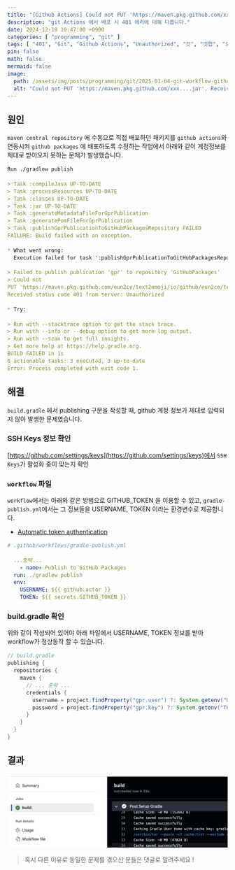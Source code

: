 ```yaml
---
title: "[Github Actions] Could not PUT 'https://maven.pkg.github.com/xxx....jar'. Received status code 401 from server: Unauthorized"
description: "git Actions 에서 배포 시 401 에러에 대해 다룹니다."
date: 2024-12-18 10:47:00 +0900
categories: [ "programming", "git" ]
tags: [ "401", "Git", "Github Actions", "Unauthorized", "깃", "깃헙", "오류" ]
pin: false
math: false
mermaid: false
image:
  path: /assets/img/posts/programming/git/2025-01-04-git-workflow-githubpackages-publish-401-error/2025-01-04-13-38-09.png
  alt: "Could not PUT 'https://maven.pkg.github.com/xxx....jar'. Received status code 401 from server: Unauthorized"
---
```


## 원인

`maven central repository` 에 수동으로 직접 배포하던 패키지를 `github actions`와 연동시켜 `github packages` 에 배포하도록 수정하는
작업에서 아래와 같이 계정정보를 제대로 받아오지 못하는 문제가 발생했습니다.

```markdown
Run ./gradlew publish

> Task :compileJava UP-TO-DATE
> Task :processResources UP-TO-DATE
> Task :classes UP-TO-DATE
> Task :jar UP-TO-DATE
> Task :generateMetadataFileForGprPublication
> Task :generatePomFileForGprPublication
> Task :publishGprPublicationToGitHubPackagesRepository FAILED
FAILURE: Build failed with an exception.

* What went wrong:
  Execution failed for task ':publishGprPublicationToGitHubPackagesRepository'.

> Failed to publish publication 'gpr' to repository 'GitHubPackages'
> Could not
PUT 'https://maven.pkg.github.com/eun2ce/text2emoji/io/github/eun2ce/text2emoji/0.2.0/text2emoji-0.2.0.jar'.
Received status code 401 from server: Unauthorized

* Try:

> Run with --stacktrace option to get the stack trace.
> Run with --info or --debug option to get more log output.
> Run with --scan to get full insights.
> Get more help at https://help.gradle.org.
BUILD FAILED in 1s
6 actionable tasks: 3 executed, 3 up-to-date
Error: Process completed with exit code 1.
```

## 해결

`build.gradle` 에서 publishing 구문을 작성할 때, github 계정 정보가 제대로 입력되지 않아 발생한 문제였습니다.

### SSH Keys 정보 확인

[https://github.com/settings/keys](https://github.com/settings/keys)에서 `SSH Keys`가 활성화 중이 맞는지 확인

### `workflow` 파일

`workflow`에서는 아래와 같은 방법으로 GITHUB_TOKEN 을 이용할 수 있고,
`gradle-publish.yml`에서는 그 정보들을 USERNAME, TOKEN 이라는 환경변수로 제공합니다.

* [Automatic token authentication](https://docs.github.com/en/actions/security-for-github-actions/security-guides/automatic-token-authentication)

```yaml
# .github/workflows/gradle-publish.yml

  ...중략...
    - name: Publish to GitHub Packages
  run: ./gradlew publish
  env:
    USERNAME: ${{ github.actor }}
    TOKEN: ${{ secrets.GITHUB_TOKEN }}
```

### build.gradle 확인

위와 같이 작성되어 있어야 아래 파일에서 USERNAME, TOKEN 정보를 받아 workflow가 정상동작 할 수 있습니다.

```groovy
// build.gradle
publishing {
  repositories {
    maven {
      // ... 중략 ...
      credentials {
        username = project.findProperty("gpr.user") ?: System.getenv("USERNAME") 
        password = project.findProperty("gpr.key") ?: System.getenv("TOKEN")
      }
    }
  }
}
```

## 결과

![결과](/assets/img/posts/programming/git/2025-01-04-git-workflow-githubpackages-publish-401-error/2025-01-04-13-38-09.png)

> 혹시 다른 이유로 동일한 문제를 겪으신 분들은 댓글로 알려주세요 !
